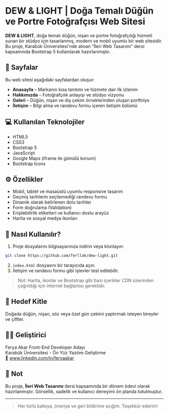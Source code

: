 # DEW & LIGHT | Doğa Temalı Düğün ve Portre Fotoğrafçısı Web Sitesi

**DEW & LIGHT**, doğa temalı düğün, nişan ve portre fotoğrafçılığı hizmeti sunan bir stüdyo için tasarlanmış, modern ve mobil uyumlu bir web sitesidir. Bu proje, Karabük Üniversitesi'nde alınan "İleri Web Tasarımı" dersi kapsamında Bootstrap 5 kullanılarak hazırlanmıştır.

## 📄 Sayfalar

Bu web sitesi aşağıdaki sayfalardan oluşur:

- **Anasayfa** – Markanın kısa tanıtımı ve hizmete dair ilk izlenim
- **Hakkımızda** – Fotoğrafçılık anlayışı ve stüdyo vizyonu
- **Galeri** – Düğün, nişan ve dış çekim örneklerinden oluşan portfolyo
- **İletişim** – Bilgi alma ve randevu formu içeren iletişim bölümü

## 💻 Kullanılan Teknolojiler

- HTML5
- CSS3
- Bootstrap 5
- JavaScript
- Google Maps (iframe ile gömülü konum)
- Bootstrap Icons

## ⚙️ Özellikler

- Mobil, tablet ve masaüstü uyumlu responsive tasarım
- Geçmiş tarihlerin seçilemediği randevu formu
- Dinamik olarak belirlenen dolu tarihler
- Form doğrulama (Validation)
- Erişilebilirlik etiketleri ve kullanıcı dostu arayüz
- Harita ve sosyal medya ikonları

## 🧩 Nasıl Kullanılır?

1. Proje dosyalarını bilgisayarınıza indirin veya klonlayın:

```bash
git clone https://github.com/ferllak/dew-light.git
```

2. `index.html` dosyasını bir tarayıcıda açın.
3. İletişim ve randevu formu gibi işlevler test edilebilir.

> Not: Harita, ikonlar ve Bootstrap gibi bazı içerikler CDN üzerinden çağrıldığı için internet bağlantısı gereklidir.

## 🎯 Hedef Kitle

Doğada düğün, nişan, söz veya özel gün çekimi yaptırmak isteyen bireyler ve çiftler.

## 👩‍💻 Geliştirici

Ferya Akar
Front-End Developer Adayı  
Karabük Üniversitesi - Ön Yüz Yazılım Geliştirme  
🔗 www.linkedin.com/in/feryaakar

## 📌 Not

Bu proje, **İleri Web Tasarımı** dersi kapsamında bir dönem ödevi olarak hazırlanmıştır. Görsellik, sadelik ve kullanıcı deneyimi ön planda tutulmuştur.

---

> Her türlü katkıya, öneriye ve geri bildirime açığım. Teşekkür ederim!
